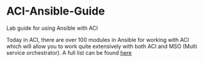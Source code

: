 # ACI-Ansible-Guide

Lab guide for using Ansible with ACI

Today in ACI, there are over 100 modules in Ansible for working with ACI which will allow you to work quite extensively with both ACI and MSO (Multi service orchestrator). A full list can be found [here](https://docs.ansible.com/ansible/latest/modules/list_of_network_modules.html#network-modules)

